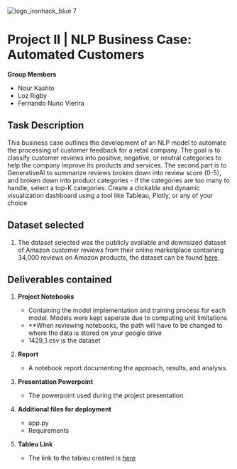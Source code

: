 ![logo_ironhack_blue 7](https://user-images.githubusercontent.com/23629340/40541063-a07a0a8a-601a-11e8-91b5-2f13e4e6b441.png)

# Project II | NLP Business Case: Automated Customers

**Group Members**

   - Nour Kashto
   - Loz Rigby
   - Fernando Nuno Vierira

## Task Description

This business case outlines the development of an NLP model to automate the processing of customer feedback for a retail company. The goal is to classify customer reviews into positive, negative, or neutral categories to help the company improve its products and services. The second part is to GenerativeAI to summarize reviews broken down into review score (0-5), and broken down into product categories - if the categories are too many to handle, select a top-K categories. Create a clickable and dynamic visualization dashboard using a tool like Tableau, Plotly, or any of your choice

## Dataset selected

1. The dataset selected was the publicly available and downsized dataset of Amazon customer reviews from their online marketplace containing 34,000 reviews on Amazon products, the dataset can be found [here](https://www.kaggle.com/datasets/datafiniti/consumer-reviews-of-amazon-products/data).


## Deliverables contained

1. **Project Notebooks**
   - Containing the model implementation and training process for each model.  Models were kept seperate due to computing unit limitations
   - **When reviewing notebooks, the path will have to be changed to where the data is stored on your google drive
   - 1429_1.csv is the dataset 

2. **Report**
   - A notebook report documenting the approach, results, and analysis.

3. **Presentation Powerpoint**
   - The powerpoint used during the project presentation

4. **Additional files for deployment**
    - app.py
    - Requirements

5. **Tableu Link**
    - The link to the tableu created is [here](https://public.tableau.com/app/profile/fernando.nuno.vieira/viz/TableauProjectII_17194780752820/Dynamictable?publish=yes)
